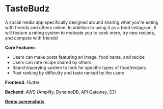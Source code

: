 # TasteBudz

A social media app specifically designed around sharing what you're eating with friends and others online. In addition to using it as a food Instagram, it will feature a rating system to motivate you to cook more, try new recipes, and compete with friends!

**Core Features:** 

- Users can make posts featuring an image, food name, and recipe
- Users can rate recipe shared by others
- Search/querying system to look for specific types of food/recipes.
- Post ranking by difficulty and taste ranked by the users

**Frontend**: Flutter

**Backend**: AWS (Amplify, DynamoDB, API Gateway, S3)

[**Demo screenshots**](./screenshot)

